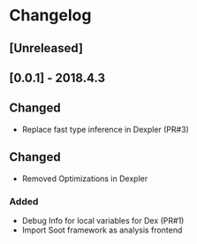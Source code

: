 # Changelog

## [Unreleased]

## [0.0.1] - 2018.4.3
## Changed
- Replace fast type inference in Dexpler (PR#3)

## Changed
- Removed Optimizations in Dexpler

### Added
- Debug Info for local variables for Dex (PR#1)
- Import Soot framework as analysis frontend
